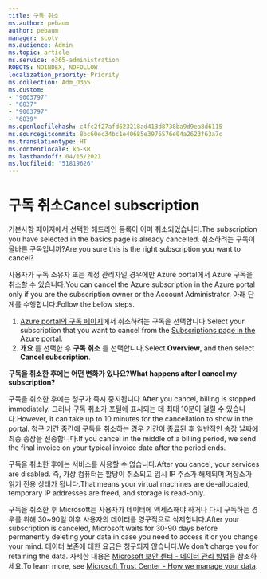 ```yaml
---
title: 구독 취소
ms.author: pebaum
author: pebaum
manager: scotv
ms.audience: Admin
ms.topic: article
ms.service: o365-administration
ROBOTS: NOINDEX, NOFOLLOW
localization_priority: Priority
ms.collection: Adm_O365
ms.custom:
- "9003797"
- "6837"
- "9003797"
- "6839"
ms.openlocfilehash: c4fc2f27afd623218ad413d8738ba9d9ea8d6115
ms.sourcegitcommit: 8bc60ec34bc1e40685e3976576e04a2623f63a7c
ms.translationtype: HT
ms.contentlocale: ko-KR
ms.lasthandoff: 04/15/2021
ms.locfileid: "51819626"
---
```

# <a name="cancel-subscription"></a><span data-ttu-id="45000-102">구독 취소</span><span class="sxs-lookup"><span data-stu-id="45000-102">Cancel subscription</span></span>

<span data-ttu-id="45000-103">기본사항 페이지에서 선택한 헤드라인 등록이 이미 취소되었습니다.</span><span class="sxs-lookup"><span data-stu-id="45000-103">The subscription you have selected in the basics page is already cancelled.</span></span> <span data-ttu-id="45000-104">취소하려는 구독이 올바른 구독입니까?</span><span class="sxs-lookup"><span data-stu-id="45000-104">Are you sure this is the right subscription you want to cancel?</span></span>

<span data-ttu-id="45000-105">사용자가 구독 소유자 또는 계정 관리자일 경우에만 Azure portal에서 Azure 구독을 취소할 수 있습니다.</span><span class="sxs-lookup"><span data-stu-id="45000-105">You can cancel the Azure subscription in the Azure portal only if you are the subscription owner or the Account Administrator.</span></span> <span data-ttu-id="45000-106">아래 단계를 수행합니다.</span><span class="sxs-lookup"><span data-stu-id="45000-106">Follow the below steps.</span></span>

1. <span data-ttu-id="45000-107">[Azure portal의 구독 페이지](https://ms.portal.azure.com/#blade/Microsoft_Azure_Billing/SubscriptionsBlade)에서 취소하려는 구독을 선택합니다.</span><span class="sxs-lookup"><span data-stu-id="45000-107">Select your subscription that you want to cancel from the [Subscriptions page in the Azure portal](https://ms.portal.azure.com/#blade/Microsoft_Azure_Billing/SubscriptionsBlade).</span></span>
2. <span data-ttu-id="45000-108">**개요** 를 선택한 후 **구독 취소** 를 선택합니다.</span><span class="sxs-lookup"><span data-stu-id="45000-108">Select **Overview**, and then select **Cancel subscription**.</span></span>

<span data-ttu-id="45000-109">**구독을 취소한 후에는 어떤 변화가 있나요?**</span><span class="sxs-lookup"><span data-stu-id="45000-109">**What happens after I cancel my subscription?**</span></span>

<span data-ttu-id="45000-110">구독을 취소한 후에는 청구가 즉시 중지됩니다.</span><span class="sxs-lookup"><span data-stu-id="45000-110">After you cancel, billing is stopped immediately.</span></span> <span data-ttu-id="45000-111">그러나 구독 취소가 포털에 표시되는 데 최대 10분이 걸릴 수 있습니다.</span><span class="sxs-lookup"><span data-stu-id="45000-111">However, it can take up to 10 minutes for the cancellation to show in the portal.</span></span> <span data-ttu-id="45000-112">청구 기간 중간에 구독을 취소하는 경우 기간이 종료된 후 일반적인 송장 날짜에 최종 송장을 전송합니다.</span><span class="sxs-lookup"><span data-stu-id="45000-112">If you cancel in the middle of a billing period, we send the final invoice on your typical invoice date after the period ends.</span></span>

<span data-ttu-id="45000-113">구독을 취소한 후에는 서비스를 사용할 수 없습니다.</span><span class="sxs-lookup"><span data-stu-id="45000-113">After you cancel, your services are disabled.</span></span> <span data-ttu-id="45000-114">즉, 가상 컴퓨터는 할당이 취소되고 임시 IP 주소가 해제되며 저장소가 읽기 전용 상태가 됩니다.</span><span class="sxs-lookup"><span data-stu-id="45000-114">That means your virtual machines are de-allocated, temporary IP addresses are freed, and storage is read-only.</span></span>

<span data-ttu-id="45000-115">구독을 취소한 후 Microsoft는 사용자가 데이터에 액세스해야 하거나 다시 구독하는 경우를 위해 30~90일 이후 사용자의 데이터를 영구적으로 삭제합니다.</span><span class="sxs-lookup"><span data-stu-id="45000-115">After your subscription is canceled, Microsoft waits for 30-90 days before permanently deleting your data in case you need to access it or you change your mind.</span></span> <span data-ttu-id="45000-116">데이터 보존에 대한 요금은 청구되지 않습니다.</span><span class="sxs-lookup"><span data-stu-id="45000-116">We don't charge you for retaining the data.</span></span> <span data-ttu-id="45000-117">자세한 내용은 [Microsoft 보안 센터 - 데이터 관리 방법](https://www.microsoft.com/trust-center/privacy/data-management#leave)을 참조하세요.</span><span class="sxs-lookup"><span data-stu-id="45000-117">To learn more, see [Microsoft Trust Center - How we manage your data](https://www.microsoft.com/trust-center/privacy/data-management#leave).</span></span>

